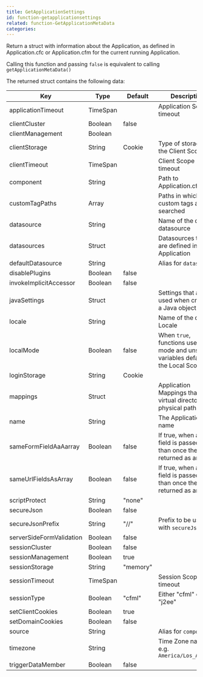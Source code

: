 ```yaml
---
title: GetApplicationSettings
id: function-getapplicationsettings
related: function-GetApplicationMetaData
categories:
---
```


Return a struct with information about the Application, as defined in Application.cfc or Application.cfm for the current running Application.

Calling this function and passing `false` is equivalent to calling `getApplicationMetaData()`

The returned struct contains the following data:

| Key | Type | Default | Description |
| --- | --- | --- | --- |
|applicationTimeout| TimeSpan | | Application Scope timeout |
|clientCluster| Boolean | false | |
|clientManagement| Boolean | | |
|clientStorage| String | Cookie | Type of storage for the Client Scope |
|clientTimeout| TimeSpan | | Client Scope timeout |
|component| String | | Path to Application.cfc |
|customTagPaths| Array | | Paths in which custom tags are searched |
|datasource| String | | Name of the default datasource |
|datasources| Struct | | Datasources that are defined in the Application |
|defaultDatasource| String | | Alias for `datasource` |
|disablePlugins| Boolean | false | |
|invokeImplicitAccessor| Boolean | false | |
|javaSettings| Struct | | Settings that are used when creating a Java object |
|locale| String | | Name of the default Locale |
|localMode| Boolean | false | When `true`, functions use local mode and unscoped variables default to the Local Scope |
|loginStorage| String | Cookie | |
|mappings| Struct | | Application Mappings that map virtual directories to physical paths |
|name| String | | The Application's name |
|sameFormFieldAaAarray| Boolean | false | If true, when a Form field is passed more than once then it is returned as an array |
|sameUrlFieldsAsArray| Boolean | false | If true, when a URL field is passed more than once then it is returned as an array |
|scriptProtect| String | "none" | |
|secureJson| Boolean | false | |
|secureJsonPrefix| String | "//" | Prefix to be used with `secureJson` |
|serverSideFormValidation| Boolean | false | |
|sessionCluster| Boolean | false | |
|sessionManagement| Boolean | true | |
|sessionStorage| String | "memory" | |
|sessionTimeout| TimeSpan | | Session Scope timeout |
|sessionType| Boolean | "cfml" | Either "cfml" or "j2ee" |
|setClientCookies| Boolean | true | |
|setDomainCookies| Boolean | false | |
|source| String | | Alias for `component` |
|timezone| String | | Time Zone name, e.g. `America/Los_Angeles` |
|triggerDataMember| Boolean | false | |

